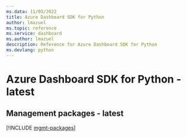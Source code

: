```yaml
---
ms.data: 11/03/2022
title: Azure Dashboard SDK for Python
author: lmazuel
ms.topic: reference
ms.service: dashboard
ms.author: lmazuel
description: Reference for Azure Dashboard SDK for Python
ms.devlang: python
---
```

# Azure Dashboard SDK for Python - latest

## Management packages - latest
[!INCLUDE [mgmt-packages](dashboard-mgmt-index.md)]